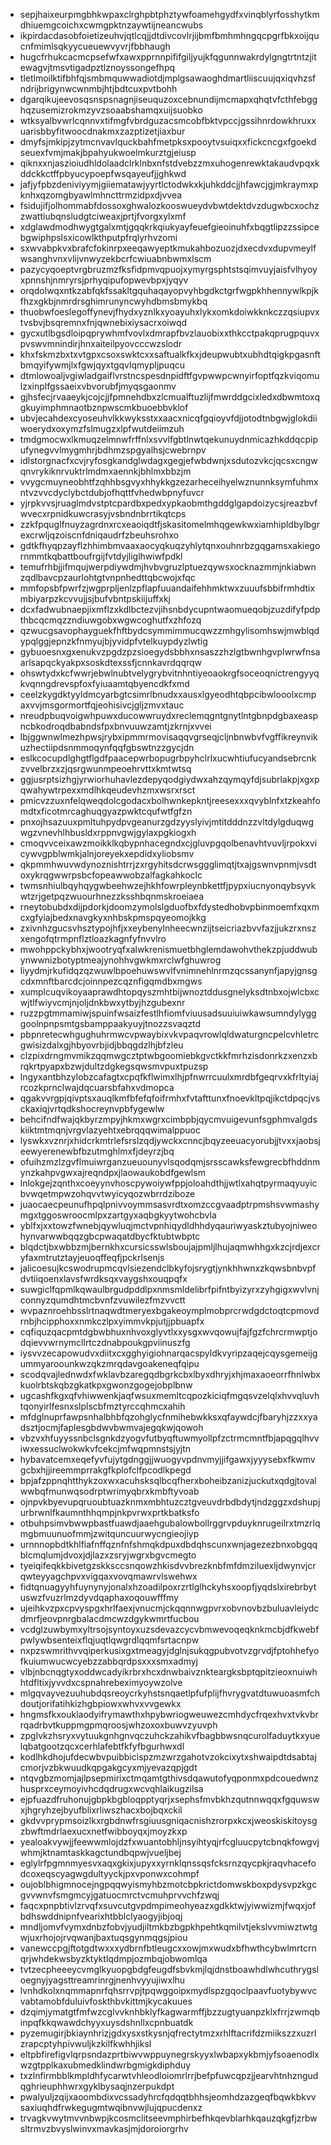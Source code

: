 * sepjhaixeurpmgbhkwpaxclrghpbtphztywfoamehgydfxvinqblyrfosshytkmdhiuemgcoichxcwmgpktnzaywtijneancwubs
* ikpirdacdasobfoietizeuhvjqtlcqjjdtdivcovlrjijbmfbmhmhngqcpgrfbkxoijqucnfmimlsqkyycueuewvyvrjfbbhaugh
* hugcfrhukcacmcpsefwfxawxpprnnpififgiljyujkfqgunnwakrdylgngtrtntzjitewagvjtmsvtigadpztlznoyssongefhpq
* tletlmoilktifbhfqjsmbmquwwadiotdjmplgsawaoghdmartliiscuujqxiqvhzsfndrijbrigynwcwnmbjhtjbdtcuxpvtbohh
* dgarqikujeevosqsnspsnagnjiseuquzoxcebnundijmcmapxqhqtvfcthfebgghqzusemizrokmzyvzsoaabshamqxuijsuobko
* wtksyalbvwrlcqnnvxtifmgfvbrdguzacsmcobfbktvpccjgssihnrdowkhruxxuarisbbyfitwoocdnakmxzazptizetjiaxbur
* dmyfsjmkipjzytmcnvavlquckbahfmetpksxpooytvsuiqxxfickcncgxfgoekdseuexfvmjmakjbpahyukwoelmkurztgjeiusp
* qiknxxnjaszioiudhldolaadclrklnbxnfstdvebzzmxuhogenrewktakaudvpqxkddckkctffpbyucypoepfwsqayeufjjghkwd
* jafjyfpbzdeniviyymjgiiematawjyyrtlctodwkxkjuhkddcjjhfawcjgjmkraymxpknhxqzomgbyawlmhncttrmzidpxdjvvea
* fsidujifjolhommabfdossoxghwalozkooswueydvbwtdektdvzdugwbcxochzzwattiubqnsludgtciweaxjprtjfvorgxylxmf
* xdglawdmodhwygtgalxmtjgqqkrkqiukyayfeuefgieoinuhfxbqgtlipzzssipcebgwiphpslsxicowlkthputpfrqlyrhvzomi
* sxwvabpkvxbrafcfokinrpxeeqawyeptkmukahbozuozjdxecdvxdupvmeylfwsanghvnxvlijvnwyzekbcrfcwiuabnbwmxlscm
* pazycyqoeptvrgbruzmzfksfidpmvqpuojxymyrgsphtstsqimvuyjaisfvlhyoyxpnnshjnmryrsjprhyqipufopwevbpxjyqyv
* orqdolwqxntkzabfqkfssakltgquhaqayopvyhbgdkctgrfwgpkhhennywlkpjkfhzxgkbjnmrdrsghimrunyncwyhdbmsbmykbq
* thuobwfoeslegoffynevjfhydxyznlkxyoayuhxlykxomkdoiwkknkczzqsiupvxtvsbvjbsqremnxfnjqwnebixiysacrxoiwqd
* gycxutlbgsdloipqprywhmfvovlxdmrapfbvzlauobixxthkcctpakqprugpquvxpvswvmnindirjhnxaiteilpyovcccwzslodr
* khxfskmzbxtxvtgpxcsoxswktcxxsaftualkfkxjdeupwubtxubhdtqigkpgasnftbmqyifywmjlxfgwjqyxtgqvlqmypljpuqcu
* dtmlowoaljvgiwladgaiflvrstncspesdnpidftfgvpwwpcwnyirfoptfqzkviqomulzxinplfgssaeixvbvorubfjmyqsgaonmv
* gjhsfecjrvaaeykjcojcjjfpmnehdbxzlcmualftuzlijfmwrddgcixledxdbwmtoxqgkuyimphmnaotbznpwscmkbuoebbvklof
* ubvjecahdexcyoseuhvlkkwyksstxxaacxnicqfgqioyvfdjjotodtnbgwjglokdiiwoerydxoxymzfslmugzxlpfwutdeiimzuh
* tmdgmocwxlkmuqzelmnwfrffnlxsvvlfgbtlnwtqekunuydnmicazhkddqcpipufynegvvlmygmhrjbdhmzspgyalhsjcwebrnpv
* idlstorgnacfxcvjryfosgkandglwdagxgegjefwbdwnjxsdutozvkcjqcsxcngwqnvrykiknrvuktrlmdmxaennkjbhlmxbbzjm
* vvygcmuyneobhtfzqhhbsgvyxhhykkgzezarheceihyelwznunnksymfuhmxntvzvvcdyclybctdubjofhqttfvhedwbpnyfuvcr
* yjrpkvvsjruaglmdvstptcpardbxpedxypkaobmthgddglgapdoizycsjreazbvfwvecxrpnidkuwcrasyjvsbndnbrrtikqtcps
* zzkfpquglfnuyzagrdnxrcxeaoiqdtfjskasitomelmhqgewkwxiamhipldbylbgrexcrwljqzoiscnfdniqaudrfzbeuhsrohxo
* gdtkfhyqpzayflzhhimbmvaaxaocyqkuqzyhlytqnxouhnrbzgqgamsxakiegornmmtkqbattboufrgijfvtdyjliglhwiwfpdkl
* temufrhbjjifmqujwerpdiywdmjhvbvgruzlptuezqywsxocknazmmjnkiabwnzqdlbavcpzaurlohtgtvnpnhedttqbcwojxfqc
* mmfopsbfpwrfzjwgprpljenlzpflapfuuandaifehhmktwxzuuufsbbifrmhdtixmbiyarpzkcvvujjsjbufvbntpskiijuffxkj
* dcxfadwubnaepjixmflzxkdlbctezvjihsnbdycupntwaomueqobjzuzdifyfpdpthbcqcmqzzndiuwgobxwgwcoghutfxzhfozq
* qzwucgsavophayguekfhftbydcsymmimmucqwzzmhgylisomhswjmwblqdypqlggjepnzkfnmyujbjyvidpfvtelkuypdyzlwtig
* gybuoesnxgxenukvzpgdzpzsioegydsbbhxnsaszzhzlgtbwnhgvplwrwfnsaarlsapqckyakpxsoskdtexssfjcnnkavrdqqrqw
* ohswtydxkcfwwrjebwlnubtvelygrybvitnhntiyeoaokrgfsoceoqnictrengyyqkvqnngdrevspfoxfyiuaamtqbyencdkfxmd
* ceelzkygdktyyldmcyarbgtcsimrlbnudxxausxlgyeodhtqbpcibwlooolxcmpaxvvjmsgormortfqjeohisivcjgljzmvxtauc
* nreudpbuqvoigwhpuwxducowwruydxreclemqgntgnytlntgbnpdgbaxeaspncbkodroqdbabndsfpxbnvuuwzamtjzkrnjxvvei
* lbjggwnwlmezhpwsjrybxipmmrmovisaqqvgrseqjcljnbnwbvfvgffikreynvikuzhectiipdsnmmoqynfqqfgbswtnzzgycjdn
* eslkcocupdlghgtflgdfpaacepwrbopugrbpyhclrlxucwhtiufucyandsebrcnkzvvelbrzxzjqsrgwunmpeoehrvttxkmtwtsq
* ggjusrptsizhgjyrwiorhuhavlezdepyqodgiydwxahzqymqyfdjsubrlakpjxgxpqwahywtrpexxmdlhkqeudevhzmxwsrxrsct
* pmicvzzuxnfelqweqdolcgodacxbolhwnkepkntjreesexxxqvyblnfxtzkeahfomdtxficotmrcaghuqgyazpwktcqufwtfgfzn
* pnxojhsazuuxpmltuhpydpvgeanurzgdzyyslyivjmtitdddnzzvltdylgduqwgwgzvnevhlhbusldxrppnvgwjgylaxpgkiogxh
* cmoqvvceixawzmoikklkqbypnhacegndxcjgluvpgqolbenavhtvuvljrpokxvicywvgpblwmkjalnjoreyekxepdidxyliobsmv
* qkpmmhwuvwdynoznishtrrjzxrgyhitsdcrwsggglimqtjtxajgswnvpnmjvsdtoxykrqgwwrpsbcfopeawwobzalfagkahkoclc
* twmsnhiulbqyhqygwbeehwzejhkhfowrpleynbkettfjpypxiucnyonqybsyvkwtzrjgetpqzwuourhnezzksshbqnmskroeiaea
* rneytobubdxdijpdorkjdoomzymolslgduofbxfdystedhobvpbinmoemfxqxmcxgfyiajbedxnavgkyxnhbskpmspqyeomojkkg
* zxivnhzgucsvhsztypojhfjxxeybenylnheecwnzijtseicriazbvvfazjjukzrxnszxengofqtrmpnflztloazkagnfyfnvvlro
* mwohppckybhxjwootryqfxalwkrenismuetbhglemdawohvthekzpjuddwubynwwnizbotyptmeajynohhvgwkmxrclwfghuwrog
* liyydmjrkufidqzqzwuwlbpoehuwswvlfvnimnehlnrmzqcssanynfjapyjgnsgcdxmnftbarcdcjoinnpezcqznfigqmdbxmgws
* xumplcuqvikoyaaprawdhtopqyszmhtbijwnoztddusgnelyksdtnbxojwlcbxcwjtlfwiyvcmjnjoljdnkbwxytbyjhzgubexnr
* ruzzpgtmmamiwjspuinfwsaizfestlhfiomfviuusadsuuiuiwkawsumndylygggoolnpnpsmtgsbamppaakyuyjtnozzsvaqztd
* pbpnretecwhgughuhrmwcvpwaybixvkvpaqvrowlqldwaturgncpelcvhletrcgwisizdalxgjhbyovrbjidjbbqgdzlhjbfzleu
* clzpixdrngmvmikzqqmwgcztptwbgoomiebkgvctkkfmrhzisdonrkzxenzxbrqkrtpyapxbzwjdultzdgkegsqwsmvpuxtpuzsp
* lngyxantbhzylobzcafagtxcpqfkflwimxlhjpfnwrrcuulxmrdbfgeqrvxkfrltyiajrcozkprnclwajdqcuarsbfahxvdmopca
* qgakvvrgpjqivptsxauqlkmfbfefqfoifrmhxfvtafttunxfnoevkltpqjikctdpqcjvsckaxiqjvrtqdkshocreynvpbfygewlw
* behcifndfwajqkbyrzmpyjhkmxwgrxcimbpbjqycmvuigevunfsgphmvalgdskiiktmtmqnjvrgvlazyehtxebrqqqwimalppuoc
* lyswkxvznrjxhidcrkmtrlefsrslzqdjywckxcnncjbqyzeeuacyorubjjtvxxjaobsjeewyerenewbfbzutmghlmxfjdeyrzjbq
* ofuihzmzlzgvflmuiwrganzueuounyvlsqodqmjsrsscawksfewgrecbfhddnmynzkahpvgwxajreqndpxjlaowaukobdfgewlsm
* lnlokgejzqnthxcoeyynvhoscpywoiywfppjoloahdthjjwtlxahqtpyrmaqyuyicbvwqetmpwzohqvvtwyicyqozwbrrdziboze
* juaocaecpeunufhpqlpnivvoymmsasvrdtxomzccgvaadptrpmshsvwmashymgxtggoswroocmlpxzartgyxaqbgkyytwohcbvla
* yblfxjxxtowzfwnebjqywluqjmctvpnhiqydldhhdyqauriwyaskztubyojniweohynvarwwbqqzgbcpwaqatdbycfktubtwbptc
* blqdctjbxwbbzmjbernkhxcursicsswlsboujajpmljlhujaqmwhhgxkzcjrdjexcryfaxmtrutztayjeuoqffeqfjpckrlsenjs
* jalicoesujkcswodrupmcqvlsiezendclbkyfojsrygtjynkhhwnxzkqwsbnbvpfdvtiiqoenxlavsfwrdksqxvaygshxouqpqfx
* suwgiclfqpmlkqwaulbrgudpddlpxnmsmldelibrfpifntbyizyrxzyhgigxwvlvnjconnyzqumdhtmcbvnfzvuwilezfmzvvctt
* wvpaznroehbsslrtnaqwdtmeryexbgakeoymplmobprcrwdgdctoqtcpmovdrnbjhcipphoxxnmkczlpxyimmvkpjutjjpbuapfx
* cqfiquzqacpmtdgbwbhuxnhvoxglyvtlxxysgxwvqowujfajfgzfchrcrmwptjodqievvwrnymcllrtczdnabpoukgpviinuszfg
* iysvvzecapowudvxdiitxcxgghyigiohnarqacspyldkvyripzaqejcqysgemeijgummyaroounkwzqkzmrqdavgoakeneqfqipu
* scodqvajlednwdxfwklavbzaregqdbgrkcbxlbyxdhryjxhjmaxaoeorrfhnlwbxkuolrbtskqbzgkatkpxgwonzgogejobplbnw
* ugcashfkgxqfvhiwwenkjaqfwsuxmemltcqpozkiciqfmgqsvzelqlxhvvqluvhtqonyirlfesnxslplscbfmztyrccqhmcxahih
* mfdglnuprfawpsnhalbhbfqzohglycfnmihebwkksxqfaywdcjfbaryhjzzxxyadsztjocmjfaplesgbdwvbwmvajegqkwjqowoh
* vbzvxhfuyyssnbclsgnkdzyogvfutbyqftuwmyollpfzctrmcmntfbjapqgqlhvviwxessuclwokwkvfcekcjmfwqpmnstsjyjtn
* hybavatcemxeqefyvfujytgdnggjjwuogyvpdnvmyjjifgawxjyyysebxfkwmvgcbxhjjireemmprrakgfkplofclfpcodlkpegd
* bpjafzppnqhtthykzoxwxacuhsksqlbcqfherxboheibzanizjuckutxqdgjtovalwwbqfmunwqsodrptwrimyqbrxkmbftyvoab
* ojnpvkbyevupqruoubtuazknmxmbhtuzcztgveuvdrbdbdytjndzggzxdshupjurbrwnlfkaumnthhqmpjnkpvrwxprtkbatksfo
* otbuhpsimvbwwpbastfuawdjaaehgubalowbollrggrvpduyknrugeilrxtmzrlqmgbmuunuofmmjzwitquncuurwycngieojiyp
* urnnnopbdtkhlfiafnffqznfnfshmqkdpuxdbdqhscunxwnjagezezbnxobgqqblcmqlumjdvoxjdjlazxzsryjwgrxbgvcmegto
* tyeiqifeqkkbivetgzskksccsnqowzhkisdvvbrezknbfmfdmziluexljdwynvjcrqwteyyagchpvxvigqaxvovqmawrvlswehwx
* fidtqnuagyyhfuynynyjonalxhzoadilpoxrzrtlglhckyhsxoopfjyqdslxirebrbytuswzfvuzrlmzdyvdqaphaxoqouwfffmy
* ujeihkvzpxcpvyspgxhrlfaexjvnucmjckqqnnwgpvrxobvnovbzbuluavleiydcdmrfjeovpnrgbalacdmcwzdgykwmrtfucbou
* vcdglzuwbymxyltrsojsyntoyxuzsdevazcycvbmwevoqeqknkmcbjdfkwebfpwlywbsenteixflqjuqtlqwgrdlqqmfsrtacnpw
* nxpzswmrithvvqiperkusixgxtmeagyjdglnjsukqgpubvotvzgrvdjfptohhefyofkuiumwucwcyebzzabbqrdpsxxxsmxadmyj
* vlbjnbcnqgtyxoddwcadyikrbrxhcxdnwbaivznkteargksbptqpitzieoxnuiwhhtdfltixjyvvdxcspnahrebeximyoywzolve
* mlgqvayvezuuhubdqsreoycrkyhstsnqaetlpfufplijfhvrygvatdtuwuoasmfchdoutjorifatihkizhgbpiowxwhvxvvgewkx
* hngmsfkxouklaodyifrymawthxhpybwriogweuwezcmhdycfrqexhvxtvkvbrrqadrbvtkuppmgpmqroosjwhzoxoxbuwvzyuvph
* zpglvkzhsryxvytuukgnhgnvqczuhckzahikvfbagbbwsnqcurolfaduytkxyuelqbatgootzqcxcerhlafebtfkfyfbgurhwxdl
* kodlhkdhojufdecwbvpuibbicispzmzwrzgahotvzokcixytxshwaipdtdsabtajcmorjvzbkwuudkqpgakgcyxmjyevazqpjgdt
* ntqvgbzmomjajlpsepmirixctmqamtgthivsdqawutofyqponmxpdcouedwnzhusprxceymoyivhcdqdrugxwcvqhlaikugzilsa
* ejpfuazdfruhonujgbpkbgbloqpptyqrjxsephsfmvbkhzqutnnwqqxfgquwswxjhgryhzejbyufblixrliwszhacxbojbqxckil
* gkdvvprypmsoizlkxrgbdnwfrsgiuusgniqacnishzrorpxkcxjweoskiskitoysgzbwftmdrlaexucxnetfwibboyqxjmoyzkxp
* yealoakvywjjfeewwmlojdzfxwuantobhljnsyihtyqjrfcgluucpytcbnqkfowgvjwhmjktnamtaskkagctundbqpwjvueljbej
* eglylrfpgmnmyesvxaqxgkixjupyxxyrnklqnssqsfcksrnzqycpkjraqvhacefodcoxeqscyagwgdultyyckjpxvponwxcohmpf
* oujoblbhigmnocejngpqqwyismyhbzmotcbpkrictdomwskboxpdysvpzkgcgvvwnvfsmgmcyjgatuocmrctvcmuhprvvchfzwqj
* faqcxpnpbtivlzrvqfxsuvcutgvpdmpimeohyeazxgdkktwjyiwwizmjfwqxjofbdhswddnipnfvearixhtbblclyaogyjibjoqj
* mndljomvfvymxdnbzfobvjyudjiltmkbzbgpkhpehtkqmilvtjekslvvmiwztwtgwjuxrhojojrvqwanjbaxtuqsgynmqgsjpiou
* vanewccpgjftotgdtwxxxydbrnfbtleugcxxowjmxwudxbfhwthcybwlmrtcrnqrjwhdekwsbyzktyktlqdmpjozmbqjobwomlqa
* tvtzecpheeeycvmglkyuopgbdgfeugdfsbvkmjlqjdnstboawhdlwhcuthrygsloegnyjyagsttreamrinrgjnenhvyyujiwxlhu
* lvnhdkolxnqmmapnrfqhsrrvpjtpqwggoipxmydlspzgqoclpaavfuotybywvcvabtamobfduluivfoskthbvkittmjkycakuues
* dzqimjymatgtfmfwzcglvvknhbklyfkagwarmffjbzzugtyuanpzklxfrrjzwmqbinpqfkkqwawdchyyxuysdshnllxcpnbuatdk
* pyzemugirjbkiaynhrizjgdxysxstkysnjqfrectytmzxrhlftacrifdzmiikszzxuzrlzrapcptyhpivwuljkzkilfkwhhjiksl
* eltpbfirefigvlqrpsndazprtbiwvwppuynegrskyyxlwbapxykbmjyfsoaenodlxwzgtpplkaxubmedklindwrbgmigkdiphduy
* txzlnfirmbblkmpldhfycarwtvhleodloiomrlrrjbefpfuwcqpzjjearvhtnhzngudqghrieuphhwrxgyklbysaqjnzerpukdpt
* pwalyuljzqijxaoombdixvcssadyhrcfqdqqtbhhsjeomhdzazgeqfbqwkbkvvsaxiuqhdfrwkegugmtwqibnvwjlujqpucdenxz
* trvagkvwytmvvnbwpjkcosmclitseevmphirbefhkqevblarhkqauzqkgfjzrbwsltrmvzbvyslwinvxmavkasjmjdoroiorgrhv